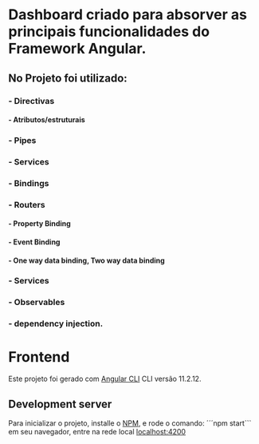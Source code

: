 # Dashboard criado para absorver as principais funcionalidades do Framework Angular.

## No Projeto foi utilizado:

### - Directivas
#### - Atributos/estruturais
### - Pipes
### - Services
### - Bindings
### - Routers
####  - Property Binding
####  - Event Binding
####  - One way data binding, Two way data  binding
### - Services
### - Observables
### - dependency injection.

# Frontend

Este projeto foi gerado com  [Angular CLI](https://github.com/angular/angular-cli) CLI versão 11.2.12.

## Development server

Para inicializar o projeto, installe o [NPM](https://www.npmjs.com/), e rode o comando: ´´´npm start``` em seu navegador, entre na rede local [localhost:4200](http://localhost:4200/)